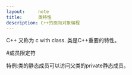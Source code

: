 ```yaml
---
layout:     note
title:      类特性
description: C++的面向对象编程
---
```




C++ 又称为 c with class. 类是C++重要的特性。



#成员限定符


特例:类的静态成员可以访问父类的private静态成员。


